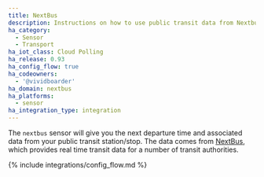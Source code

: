 ```yaml
---
title: NextBus
description: Instructions on how to use public transit data from Nextbus in Home Assistant.
ha_category:
  - Sensor
  - Transport
ha_iot_class: Cloud Polling
ha_release: 0.93
ha_config_flow: true
ha_codeowners:
  - '@vividboarder'
ha_domain: nextbus
ha_platforms:
  - sensor
ha_integration_type: integration
---
```


The `nextbus` sensor will give you the next departure time and associated data from your public transit station/stop. The data comes from [NextBus](https://www.nextbus.com), which provides real time transit data for a number of transit authorities.

{% include integrations/config_flow.md %}